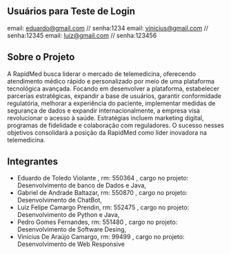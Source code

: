 ## Usuários para Teste de Login

email: eduardo@gmail.com //  senha:1234
email: vinicius@gmail.com // senha:12345
email: luiz@gmail.com // senha:123456

## Sobre o Projeto

A RapidMed busca liderar o mercado de telemedicina, oferecendo atendimento médico rápido e personalizado por meio de uma plataforma tecnológica avançada. Focando em desenvolver a plataforma, estabelecer parcerias estratégicas, expandir a base de usuários, garantir conformidade regulatória, melhorar a experiência do paciente, implementar medidas de segurança de dados e expandir internacionalmente, a empresa visa revolucionar o acesso à saúde. Estratégias incluem marketing digital, programas de fidelidade e colaboração com reguladores. O sucesso nesses objetivos consolidará a posição da RapidMed como líder inovadora na telemedicina.

## Integrantes 

- Eduardo de Toledo Violante , rm: 550364 , cargo no projeto: Desenvolvimento de banco de Dados e Java,
- Gabriel de Andrade Baltazar, rm: 550870 , cargo no projeto: Desenvolvimento de ChatBot,
- Luiz Felipe Camargo Prendin, rm: 552475 , cargo no projeto: Desenvolvimento de Python e Java,
- Pedro Gomes Fernandes, rm: 551480 , cargo no projeto: Desenvolvimento de Software Desing,
- Vinícius De Araújo Camargo, rm: 99499 , cargo no projeto: Desenvolvimento de Web Responsive


